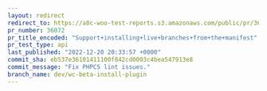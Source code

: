 ```yaml
---
layout: redirect
redirect_to: https://a8c-woo-test-reports.s3.amazonaws.com/public/pr/36072/api/index.html
pr_number: 36072
pr_title_encoded: "Support+installing+live+branches+from+the+manifest"
pr_test_type: api
last_published: "2022-12-20 20:33:57 +0000"
commit_sha: eb537e36101411100f842cd0003c4bea547913e8
commit_message: "Fix PHPCS lint issues."
branch_name: dev/wc-beta-install-plugin
---
```

